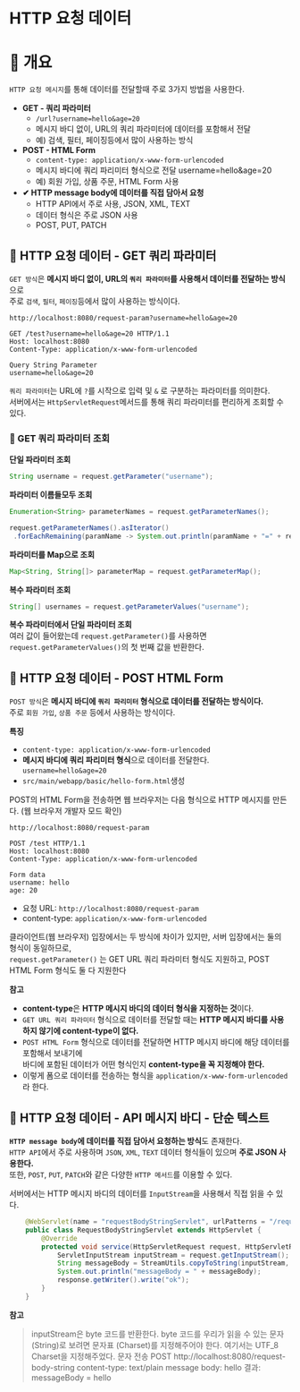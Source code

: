 HTTP 요청 데이터 
====================
# 📘 개요
`HTTP 요청 메시지`를 통해 데이터를 전달할때 주로 3가지 방법을 사용한다.

* **GET - 쿼리 파라미터**  
  * `/url?username=hello&age=20`
  * 메시지 바디 없이, URL의 쿼리 파라미터에 데이터를 포함해서 전달
  * 예) 검색, 필터, 페이징등에서 많이 사용하는 방식
* **POST - HTML Form** 
  * `content-type: application/x-www-form-urlencoded`
  * 메시지 바디에 쿼리 파리미터 형식으로 전달 username=hello&age=20
  * 예) 회원 가입, 상품 주문, HTML Form 사용
* **✔ HTTP message body에 데이터를 직접 담아서 요청** 
  * HTTP API에서 주로 사용, JSON, XML, TEXT
  * 데이터 형식은 주로 JSON 사용
  * POST, PUT, PATCH

## 📖 HTTP 요청 데이터 - GET 쿼리 파라미터   
`GET 방식`은 **메시지 바디 없이, URL의 `쿼리 파라미터`를 사용해서 데이터를 전달하는 방식**으로    
주로 `검색`, `필터`, `페이징`등에서 많이 사용하는 방식이다.       

```url
http://localhost:8080/request-param?username=hello&age=20
```  
```http
GET /test?username=hello&age=20 HTTP/1.1
Host: localhost:8080
Content-Type: application/x-www-form-urlencoded        

Query String Parameter
username=hello&age=20
```

`쿼리 파라미터`는 URL에 `?`를 시작으로 입력 및 `&` 로 구분하는 파라미터를 의미한다.     
서버에서는 `HttpServletRequest`메서드를 통해 쿼리 파라미터를 편리하게 조회할 수 있다.    

### 📄 GET 쿼리 파라미터 조회 
**단일 파라미터 조회**   
```java
String username = request.getParameter("username"); 
```

**파라미터 이름들모두 조회**   
```java
Enumeration<String> parameterNames = request.getParameterNames();
```
```java
request.getParameterNames().asIterator()
 .forEachRemaining(paramName -> System.out.println(paramName + "=" + request.getParameter(paramName)));
```
   
**파라미터를 Map으로 조회**   
```java
Map<String, String[]> parameterMap = request.getParameterMap(); 
```
  
**복수 파라미터 조회**   
```java
String[] usernames = request.getParameterValues("username"); 
```
   
**복수 파라미터에서 단일 파라미터 조회**      
여러 값이 들어왔는데 `request.getParameter()`를 사용하면     
`request.getParameterValues()`의 첫 번째 값을 반환한다.       
       
## 📖 HTTP 요청 데이터 - POST HTML Form          
`POST 방식`은 **메시지 바디에 `쿼리 파리미터` 형식으로 데이터를 전달하는 방식이다.**      
주로 `회원 가입`, `상품 주문` 등에서 사용하는 방식이다.              
                      
**특징**        
* `content-type: application/x-www-form-urlencoded`    
* **메시지 바디에 쿼리 파리미터 형식**으로 데이터를 전달한다. `username=hello&age=20`    
* `src/main/webapp/basic/hello-form.html`생성   

POST의 HTML Form을 전송하면 웹 브라우저는 다음 형식으로 HTTP 메시지를 만든다. (웹 브라우저 개발자 모드 확인)
   
```url
http://localhost:8080/request-param
```
```http
POST /test HTTP/1.1
Host: localhost:8080
Content-Type: application/x-www-form-urlencoded        

Form data
username: hello
age: 20
```

* 요청 URL: `http://localhost:8080/request-param`
* content-type: `application/x-www-form-urlencoded`
     
클라이언트(웹 브라우저) 입장에서는 두 방식에 차이가 있지만, 서버 입장에서는 둘의 형식이 동일하므로,    
`request.getParameter()` 는 GET URL 쿼리 파라미터 형식도 지원하고, POST HTML Form 형식도 둘 다 지원한다      

**참고**  
* **content-type**은 **HTTP 메시지 바디의 데이터 형식을 지정하는 것**이다.      
* `GET URL 쿼리 파라미터` 형식으로 데이터를 전달할 때는 **HTTP 메시지 바디를 사용하지 않기에 content-type이 없다.**    
* `POST HTML Form` 형식으로 데이터를 전달하면 HTTP 메시지 바디에 해당 데이터를 포함해서 보내기에      
  바디에 포함된 데이터가 어떤 형식인지 **content-type을 꼭 지정해야 한다.**       
* 이렇게 폼으로 데이터를 전송하는 형식을 `application/x-www-form-urlencoded`라 한다.  

## 📖 HTTP 요청 데이터 - API 메시지 바디 - 단순 텍스트
**`HTTP message body`에 데이터를 직접 담아서 요청하는 방식**도 존재한다.       
`HTTP API`에서 주로 사용하며 `JSON`, `XML`, `TEXT` 데이터 형식들이 있으며 **주로 JSON 사용한다.**           
또한, `POST`, `PUT`, `PATCH`와 같은 다양한 `HTTP 메서드`를 이용할 수 있다.         

서버에서는 HTTP 메시지 바디의 데이터를 `InputStream`을 사용해서 직접 읽을 수 있다.      

```java
    @WebServlet(name = "requestBodyStringServlet", urlPatterns = "/request-bodystring")
    public class RequestBodyStringServlet extends HttpServlet {
        @Override
        protected void service(HttpServletRequest request, HttpServletResponse response) throws ServletException, IOException {
            ServletInputStream inputStream = request.getInputStream();
            String messageBody = StreamUtils.copyToString(inputStream, StandardCharsets.UTF_8);
            System.out.println("messageBody = " + messageBody);
            response.getWriter().write("ok");  
        }
    }
```   
**참고**  
> inputStream은 byte 코드를 반환한다. byte 코드를 우리가 읽을 수 있는 문자(String)로 보려면 문자표
(Charset)를 지정해주어야 한다. 여기서는 UTF_8 Charset을 지정해주었다.
문자 전송
POST http://localhost:8080/request-body-string
content-type: text/plain
message body: hello
결과: messageBody = hello
